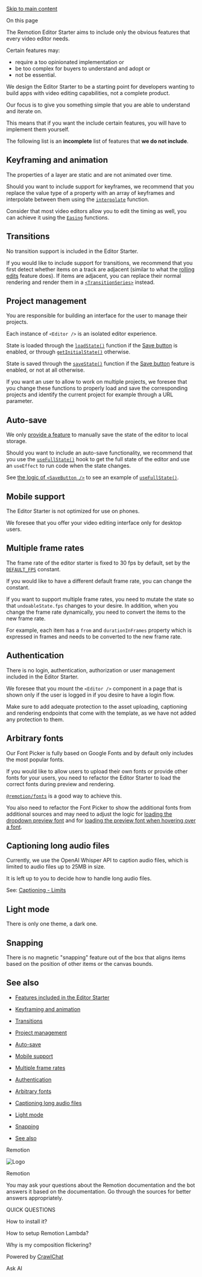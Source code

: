 [Skip to main content](https://www.remotion.dev/docs/editor-starter/features-not-included#__docusaurus_skipToContent_fallback)

On this page

The Remotion Editor Starter aims to include only the obvious features that every video editor needs.

Certain features may:

- require a too opinionated implementation or
- be too complex for buyers to understand and adopt or
- not be essential.

We design the Editor Starter to be a starting point for developers wanting to build apps with video editing capabilities, not a complete product.

Our focus is to give you something simple that you are able to understand and iterate on.

This means that if you want the include certain features, you will have to implement them yourself.

The following list is an **incomplete** list of features that **we do not include**.

## Keyframing and animation [​](https://www.remotion.dev/docs/editor-starter/features-not-included\#keyframing-and-animation "Direct link to Keyframing and animation")

The properties of a layer are static and are not animated over time.

Should you want to include support for keyframes, we recommend that you replace the value type of a property with an array of keyframes and interpolate between them using the [`interpolate`](https://www.remotion.dev/docs/interpolate) function.

Consider that most video editors allow you to edit the timing as well, you can achieve it using the [`Easing`](https://www.remotion.dev/docs/easing) functions.

## Transitions [​](https://www.remotion.dev/docs/editor-starter/features-not-included\#transitions "Direct link to Transitions")

No transition support is included in the Editor Starter.

If you would like to include support for transitions, we recommend that you first detect whether items on a track are adjacent (similar to what the [rolling edits](https://www.remotion.dev/docs/editor-starter/features#rolling-edits) feature does).
If items are adjacent, you can replace their normal rendering and render them in a [`<TransitionSeries>`](https://www.remotion.dev/docs/transitions/transitionseries) instead.

## Project management [​](https://www.remotion.dev/docs/editor-starter/features-not-included\#project-management "Direct link to Project management")

You are responsible for building an interface for the user to manage their projects.

Each instance of `<Editor />` is an isolated editor experience.

State is loaded through the [`loadState()`](https://github.com/search?q=repo%3Aremotion-dev%2Feditor-starter+loadState&type=code) function if the [Save button](https://www.remotion.dev/docs/editor-starter/features#save-button) is enabled, or through [`getInitialState()`](https://github.com/search?q=repo%3Aremotion-dev%2Feditor-starter%20getInitialState&type=code) otherwise.

State is saved through the [`saveState()`](https://github.com/search?q=repo%3Aremotion-dev%2Feditor-starter+saveState&type=code) function if the [Save button](https://www.remotion.dev/docs/editor-starter/features#save-button) feature is enabled, or not at all otherwise.

If you want an user to allow to work on multiple projects, we foresee that you change these functions to properly load and save the corresponding projects and identify the current project for example through a URL parameter.

## Auto-save [​](https://www.remotion.dev/docs/editor-starter/features-not-included\#auto-save "Direct link to Auto-save")

We only [provide a feature](https://www.remotion.dev/docs/editor-starter/features#save-and-load) to manually save the state of the editor to local storage.

Should you want to include an auto-save functionality, we recommend that you use the [`useFullState()`](https://github.com/search?q=repo%3Aremotion-dev%2Feditor-starter+useFullState&type=code) hook to get the full state of the editor and use an `useEffect` to run code when the state changes.

See [the logic of `<SaveButton />`](https://github.com/search?q=repo%3Aremotion-dev%2Feditor-starter+SaveButton&type=code) to see an example of [`useFullState()`](https://github.com/search?q=repo%3Aremotion-dev%2Feditor-starter+useFullState&type=code).

## Mobile support [​](https://www.remotion.dev/docs/editor-starter/features-not-included\#mobile-support "Direct link to Mobile support")

The Editor Starter is not optimized for use on phones.

We foresee that you offer your video editing interface only for desktop users.

## Multiple frame rates [​](https://www.remotion.dev/docs/editor-starter/features-not-included\#multiple-frame-rates "Direct link to Multiple frame rates")

The frame rate of the editor starter is fixed to 30 fps by default, set by the [`DEFAULT_FPS`](https://github.com/search?q=repo%3Aremotion-dev%2Feditor-starter+DEFAULT_FPS&type=code) constant.

If you would like to have a different default frame rate, you can change the constant.

If you want to support multiple frame rates, you need to mutate the state so that `undoableState.fps` changes to your desire. In addition, when you change the frame rate dynamically, you need to convert the items to the new frame rate.

For example, each item has a `from` and `durationInFrames` property which is expressed in frames and needs to be converted to the new frame rate.

## Authentication [​](https://www.remotion.dev/docs/editor-starter/features-not-included\#authentication "Direct link to Authentication")

There is no login, authentication, authorization or user management included in the Editor Starter.

We foresee that you mount the `<Editor />` component in a page that is shown only if the user is logged in if you desire to have a login flow.

Make sure to add adequate protection to the asset uploading, captioning and rendering endpoints that come with the template, as we have not added any protection to them.

## Arbitrary fonts [​](https://www.remotion.dev/docs/editor-starter/features-not-included\#arbitrary-fonts "Direct link to Arbitrary fonts")

Our Font Picker is fully based on Google Fonts and by default only includes the most popular fonts.

If you would like to allow users to upload their own fonts or provide other fonts for your users, you need to refactor the Editor Starter to load the correct fonts during preview and rendering.

[`@remotion/fonts`](https://www.remotion.dev/docs/fonts-api) is a good way to achieve this.

You also need to refactor the Font Picker to show the additional fonts from additional sources and may need to adjust the logic for [loading the dropdown preview font](https://www.remotion.dev/docs/editor-starter/features#font-family-preview) and for [loading the preview font when hovering over a font](https://www.remotion.dev/docs/editor-starter/features#hover-to-preview-font-family).

## Captioning long audio files [​](https://www.remotion.dev/docs/editor-starter/features-not-included\#captioning-long-audio-files "Direct link to Captioning long audio files")

Currently, we use the OpenAI Whisper API to caption audio files, which is limited to audio files up to 25MB in size.

It is left up to you to decide how to handle long audio files.

See: [Captioning - Limits](https://www.remotion.dev/docs/editor-starter/captioning#limits)

## Light mode [​](https://www.remotion.dev/docs/editor-starter/features-not-included\#light-mode "Direct link to Light mode")

There is only one theme, a dark one.

## Snapping [​](https://www.remotion.dev/docs/editor-starter/features-not-included\#snapping "Direct link to Snapping")

There is no magnetic "snapping" feature out of the box that aligns items based on the position of other items or the canvas bounds.

## See also [​](https://www.remotion.dev/docs/editor-starter/features-not-included\#see-also "Direct link to See also")

- [Features included in the Editor Starter](https://www.remotion.dev/docs/editor-starter/features)

- [Keyframing and animation](https://www.remotion.dev/docs/editor-starter/features-not-included#keyframing-and-animation)
- [Transitions](https://www.remotion.dev/docs/editor-starter/features-not-included#transitions)
- [Project management](https://www.remotion.dev/docs/editor-starter/features-not-included#project-management)
- [Auto-save](https://www.remotion.dev/docs/editor-starter/features-not-included#auto-save)
- [Mobile support](https://www.remotion.dev/docs/editor-starter/features-not-included#mobile-support)
- [Multiple frame rates](https://www.remotion.dev/docs/editor-starter/features-not-included#multiple-frame-rates)
- [Authentication](https://www.remotion.dev/docs/editor-starter/features-not-included#authentication)
- [Arbitrary fonts](https://www.remotion.dev/docs/editor-starter/features-not-included#arbitrary-fonts)
- [Captioning long audio files](https://www.remotion.dev/docs/editor-starter/features-not-included#captioning-long-audio-files)
- [Light mode](https://www.remotion.dev/docs/editor-starter/features-not-included#light-mode)
- [Snapping](https://www.remotion.dev/docs/editor-starter/features-not-included#snapping)
- [See also](https://www.remotion.dev/docs/editor-starter/features-not-included#see-also)

Remotion

![Logo](https://raw.githubusercontent.com/remotion-dev/brand/refs/heads/main/logo.svg)

Remotion

You may ask your questions about the Remotion documentation and the bot answers it based on the documentation. Go through the sources for better answers appropriately.

QUICK QUESTIONS

How to install it?

How to setup Remotion Lambda?

Why is my composition flickering?

Powered by [CrawlChat](https://crawlchat.app/?ref=powered-by-remotion)

Ask AI